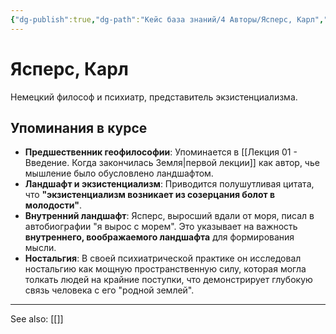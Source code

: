 ```yaml
---
{"dg-publish":true,"dg-path":"Кейс база знаний/4 Авторы/Ясперс, Карл","permalink":"/kejs-baza-znanij/4-avtory/yaspers-karl/"}
---
```


# Ясперс, Карл

Немецкий философ и психиатр, представитель экзистенциализма.

## Упоминания в курсе
- **Предшественник геофилософии**: Упоминается в [[Лекция 01 - Введение. Когда закончилась Земля\|первой лекции]] как автор, чье мышление было обусловлено ландшафтом.
- **Ландшафт и экзистенциализм**: Приводится полушутливая цитата, что **"экзистенциализм возникает из созерцания болот в молодости"**.
- **Внутренний ландшафт**: Ясперс, выросший вдали от моря, писал в автобиографии "я вырос с морем". Это указывает на важность **внутреннего, воображаемого ландшафта** для формирования мысли.
- **Ностальгия**: В своей психиатрической практике он исследовал ностальгию как мощную пространственную силу, которая могла толкать людей на крайние поступки, что демонстрирует глубокую связь человека с его "родной землей".






---
See also:
[[]]
